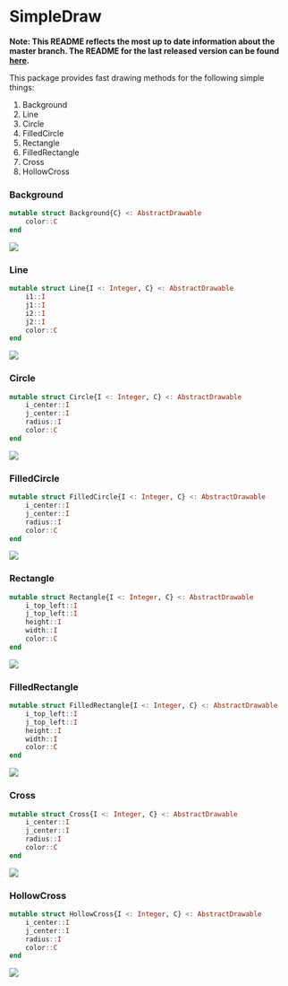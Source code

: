 # SimpleDraw

**Note: This README reflects the most up to date information about the master branch. The README for the last released version can be found [here](https://github.com/Sid-Bhatia-0/SimpleDraw.jl/tree/00cd11b5d5492beefa33827947aa201f743faa42).**

This package provides fast drawing methods for the following simple things:

1. Background
1. Line
1. Circle
1. FilledCircle
1. Rectangle
1. FilledRectangle
1. Cross
1. HollowCross

### Background

```julia
mutable struct Background{C} <: AbstractDrawable
    color::C
end
```

<img src="https://user-images.githubusercontent.com/32610387/132227984-1a2bda30-0eff-4d7a-b16e-8584e7e57483.png">

### Line

```julia
mutable struct Line{I <: Integer, C} <: AbstractDrawable
    i1::I
    j1::I
    i2::I
    j2::I
    color::C
end
```

<img src="https://user-images.githubusercontent.com/32610387/132089909-fd6313af-b9be-4f61-8e53-387c699a83e4.png">

### Circle

```julia
mutable struct Circle{I <: Integer, C} <: AbstractDrawable
    i_center::I
    j_center::I
    radius::I
    color::C
end
```

<img src="https://user-images.githubusercontent.com/32610387/132089918-7b5e28b6-b934-40bf-80c1-95e5d531ba54.png">

### FilledCircle

```julia
mutable struct FilledCircle{I <: Integer, C} <: AbstractDrawable
    i_center::I
    j_center::I
    radius::I
    color::C
end
```

<img src="https://user-images.githubusercontent.com/32610387/132089928-52124907-8fc6-42a2-84d4-530b2de66399.png">

### Rectangle

```julia
mutable struct Rectangle{I <: Integer, C} <: AbstractDrawable
    i_top_left::I
    j_top_left::I
    height::I
    width::I
    color::C
end
```

<img src="https://user-images.githubusercontent.com/32610387/132089933-cc390f7c-9adc-4c82-b62f-4487f9c1ebef.png">

### FilledRectangle

```julia
mutable struct FilledRectangle{I <: Integer, C} <: AbstractDrawable
    i_top_left::I
    j_top_left::I
    height::I
    width::I
    color::C
end
```

<img src="https://user-images.githubusercontent.com/32610387/132089939-4871bd2e-eb4f-41ea-8550-98a97b14a3aa.png">

### Cross

```julia
mutable struct Cross{I <: Integer, C} <: AbstractDrawable
    i_center::I
    j_center::I
    radius::I
    color::C
end
```

<img src="https://user-images.githubusercontent.com/32610387/132384576-9afeae67-0c21-4cd8-9897-296b561ca62e.png">

### HollowCross

```julia
mutable struct HollowCross{I <: Integer, C} <: AbstractDrawable
    i_center::I
    j_center::I
    radius::I
    color::C
end
```

<img src="https://user-images.githubusercontent.com/32610387/132384583-3ee67eb8-b698-43e5-8103-708672d668e3.png">
